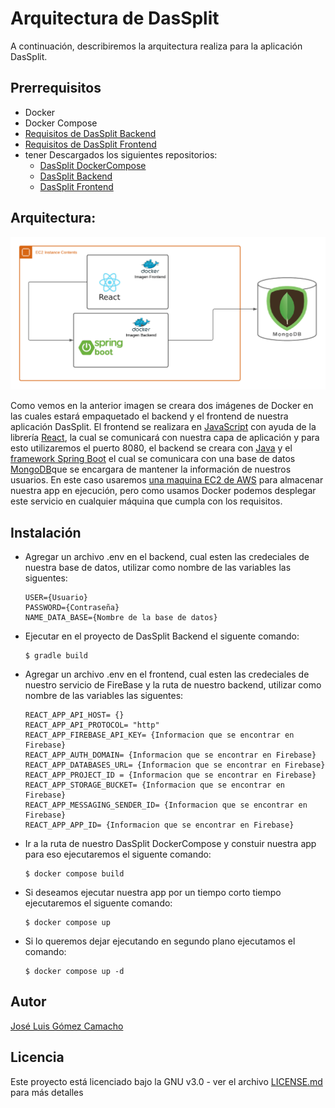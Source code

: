# Arquitectura de DasSplit

A continuación, describiremos la arquitectura realiza para la aplicación DasSplit.

## Prerrequisitos
- Docker
- Docker Compose
- [Requisitos de DasSplit Backend](https://github.com/Jose-Gomez-C/DasSplit-Backend/blob/main/README.md)
- [Requisitos de DasSplit Frontend](https://github.com/Jose-Gomez-C/DasSplit-Frontend/blob/main/README.md)
- tener Descargados los siguientes repositorios:
  - [DasSplit DockerCompose](https://github.com/Jose-Gomez-C/DasSplit-DockerCompose)
  - [DasSplit Backend](https://github.com/Jose-Gomez-C/DasSplit-Backend)
  - [DasSplit Frontend](https://github.com/Jose-Gomez-C/DasSplit-Frontend)

## Arquitectura:
![](https://github.com/Jose-Gomez-C/DasSplit-DockerCompose/blob/main/img/Diagrama%20en%20blanco.png?raw=true)

Como vemos en la anterior imagen se creara dos imágenes de Docker en las cuales estará empaquetado el backend y el frontend de nuestra aplicación DasSplit. El frontend se realizara en [JavaScript](https://developer.mozilla.org/es/docs/Web/JavaScript) con ayuda de la librería [React](https://es.reactjs.org), la cual se comunicará con nuestra capa de aplicación y para esto utilizaremos el puerto 8080, el backend se creara con [Java](https://www.java.com/es/download/help/whatis_java.html) y el  [framework Spring Boot](https://spring.io/projects/spring-boot) el cual se  comunicara con una base de datos  [MongoDB](https://www.mongodb.com/es)que se encargara de mantener la información de nuestros usuarios. En este caso usaremos [una maquina EC2 de AWS](https://aws.amazon.com/es/ec2/?trk=58ace84c-cd27-448f-9f64-ec1187db737b&sc_channel=ps&sc_campaign=acquisition&sc_medium=ACQ-P|PS-GO|Brand|Desktop|SU|Compute|EC2|LATAMO|ES|Text&s_kwcid=AL!4422!3!590500029748!e!!g!!amazon%20ec2%20vps&ef_id=Cj0KCQjw1ZeUBhDyARIsAOzAqQIA-Kluq3NdQHaUUppxb3u2aA6mrwalDLN1BowpMnndPZmcs_OdWJkaAqwtEALw_wcB:G:s&s_kwcid=AL!4422!3!590500029748!e!!g!!amazon%20ec2%20vps) para almacenar nuestra app en ejecución, pero como usamos Docker podemos desplegar este servicio en cualquier máquina que cumpla con los requisitos.

## Instalación

- Agregar un archivo .env en el backend, cual esten las credeciales de nuestra base de datos, utilizar como nombre de las variables las siguentes:
  ~~~
  USER={Usuario}
  PASSWORD={Contraseña}
  NAME_DATA_BASE={Nombre de la base de datos}
  ~~~
- Ejecutar en el proyecto de DasSplit Backend el siguente comando:
  ~~~
  $ gradle build
  ~~~
- Agregar un archivo .env en el frontend, cual esten las credeciales de nuestro servicio de FireBase y la ruta de nuestro backend, utilizar como nombre de las variables las siguentes:
  ~~~
  REACT_APP_API_HOST= {}
  REACT_APP_API_PROTOCOL= "http"
  REACT_APP_FIREBASE_API_KEY= {Informacion que se encontrar en Firebase}
  REACT_APP_AUTH_DOMAIN= {Informacion que se encontrar en Firebase}
  REACT_APP_DATABASES_URL= {Informacion que se encontrar en Firebase}
  REACT_APP_PROJECT_ID = {Informacion que se encontrar en Firebase}
  REACT_APP_STORAGE_BUCKET= {Informacion que se encontrar en Firebase}
  REACT_APP_MESSAGING_SENDER_ID= {Informacion que se encontrar en Firebase}
  REACT_APP_APP_ID= {Informacion que se encontrar en Firebase}
  ~~~
- Ir a la ruta de nuestro DasSplit DockerCompose y constuir nuestra app para eso ejecutaremos el siguente comando:
  ~~~
  $ docker compose build
  ~~~
- Si deseamos ejecutar nuestra app por un tiempo corto tiempo ejecutaremos el siguente comando:
  ~~~
  $ docker compose up
  ~~~
- Si lo queremos dejar ejecutando en segundo plano ejecutamos el comando:
  ~~~
  $ docker compose up -d 
  ~~~
## Autor

[José Luis Gómez Camacho](https://github.com/Jose-Gomez-C)

## Licencia
Este proyecto está licenciado bajo la GNU v3.0 - ver el archivo [LICENSE.md](https://github.com/Jose-Gomez-C/DasSplit-DockerCompose/blob/main/LICENSE.md) para más detalles
